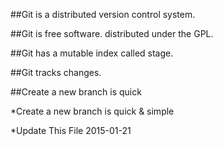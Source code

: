 
##Git is a distributed version control system.

##Git is free software. distributed under the GPL.

##Git has a mutable index called stage.

##Git tracks changes.

##Create a new branch is quick

*Create a new branch is quick & simple

*Update This File 2015-01-21
